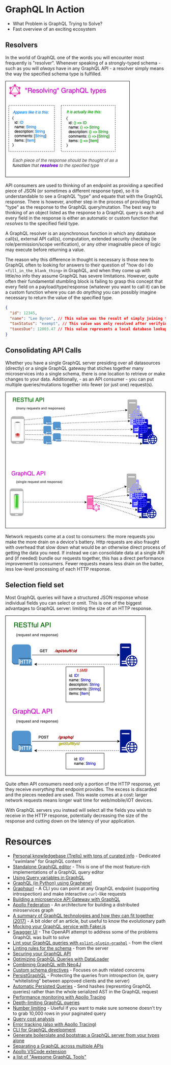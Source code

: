 # GraphQL In Action

* What Problem is GraphQL Trying to Solve?
* Fast overview of an exciting ecosystem

## Resolvers

In the world of GraphQL one of the words you will encounter most frequently is "resolver". Whenever speaking of a strongly-typed schema - such as you will _always_ have in any GraphQL API - a resolver simply means the way the specified schema type is fulfilled.

![Resolving GraphQL types](resolving-graphql-types.png)

API consumers are used to thinking of an endpoint as providing a specified piece of JSON (or sometimes a different response type), so it is understandable to see a GraphQL "type" and equate that with the GraphQL response. There is however, another step in the process of providing that "type" as the response to the GraphQL query/mutation. The best way to thinking of an object listed as the response to a GraphQL query is each and every field in the response is either an automatic or custom function that _resolves_ to the specified field type.

A GraphQL resolver is an asynchronous function in which any database call(s), external API call(s), computation, extended security checking (ie role/permission/scope verification), or any other imaginable piece of logic may execute before returning a value.

The reason why this difference in thought is necessary is those new to GraphQL often to looking for answers to their question of "how do I do `<fill_in_the_blank_thing>` in GraphQL, and when they come up with little/no info they assume GraphQL has severe limitations. However, quite often their fundamental stumbling block is failing to grasp this concept that every field on a payload/type/response (whatever you want to call it) can be a custom function where you can do _anything_ you can possibly imagine necessary to return the value of the specified type.

```json
{
  "id": 12345,
  "name": "Lee Byron", // This value was the result of simply joining the `first_name` and `last_name` from the database record
  "taxStatus": "exempt", // This value was only resolved after verifying the access token in the header contained the necessary permission to view the person's tax status
  "taxesDue": 12003.47 // This value represents a local database lookup followed by an external API call to retrieve the current tax rate for the state of California and then calculating that against the employee's gross pay minus the amount of taxes already paid
}
```

## Consolidating API Calls

Whether you have a single GraphQL server presiding over all datasources (directly) or a single GraphQL gateway that stiches together many microservices into a single schema, there is one location to retrieve or make changes to your data. Additionally, - as an API consumer - you can put multiple queries/mutations together into fewer (or just one) request(s).

![Consolidating HTTP reuests](request-consolidation.png)

Network requests come at a cost to consumers: the more requests you make the more drain on a device's battery. Http requests are also fraught with overhead that slow down what would be an otherwise direct process of getting the data you need. If instead we can consolidate data at a single API and (if needed) bundle our requests together, this has a direct performance improvement to consumers. Fewer requests means less drain on the batter, less low-level processing of each HTTP response.

## Selection field set

Most GraphQL queries will have a structured JSON response whose individual fields you can select or omit. This is one of the biggest advantages to GraphQL server: limiting the size of an HTTP response.

![GraphQL Selection Set vs RESTful API call](graphql-selection-set.png)

Quite often API consumers need only a portion of the HTTP response, yet they receive _everything_ that endpoint provides. The excess is discarded and the pieces needed are used. This waste comes at a cost: larger network requests means longer wait time for web/mobile/iOT devices.

With GraphQL servers you instead will select all the fields you wish to receive in the HTTP response, potentially decreasing the size of the response and cutting down on the latency of your application.

# Resources

* [Personal knowledgebase (Trello) with tons of curated info](https://trello.com/invite/b/GsYWdbTl/e662bbeca0c0d251b81dac0389d3edc8/knowledgebase) - Dedicated "swimlane" for GraphQL content
* [Standalone GraphiQL editor](https://github.com/prisma-labs/graphql-playground/releases) - This is one of the most feature-rich implementations of a GraphQL query editor
* [Using Query variables in GraphQL](https://medium.com/atheros/graphql-quick-tip-how-to-pass-variables-into-a-mutation-in-graphiql-23ecff4add57)
* [GraphQL (in Python) using Graphene!](https://graphene-python.org/)
* [Graphqurl](https://github.com/hasura/graphqurl) - A CLI you can point at any GraphQL endpoint (supporting introspection) and make interactive `curl`-like requests
* [Building a microservice API Gateway with GraphQL](https://tech.iheart.com/building-a-microservice-api-gateway-for-iheartradios-radio-station-network-with-graphql-5f9ddb37a314)
* [Apollo Federation](https://blog.apollographql.com/apollo-federation-f260cf525d21) - An architecture for building a distributed miroservices graph
* [A summary of GraphQL technologies and how they can fit together (2017)](https://blog.apollographql.com/the-graphql-stack-how-everything-fits-together-35f8bf34f841) - A bit older of an article, but useful to know the evolutionary path
* [Mocking your GraphQL service with Faker.js](https://dev.to/yvonnickfrin/mock-your-graphql-server-realistically-with-faker-js-25oo)
* [Swagger UI](https://swagger.io/tools/swagger-ui/) - The OpenAPI attempt to address some of the problems GraphQL was built to solve
* [Lint your GraphQL queries with `eslint-plugin-graphql`](https://github.com/apollographql/eslint-plugin-graphql) - from the client
* [Linting rules for the schema](https://github.com/cjoudrey/graphql-schema-linter) -  from the server
* [Securing your GraphQL API](https://blog.apollographql.com/securing-your-graphql-api-from-malicious-queries-16130a324a6b)
* [Optimizing GraphQL Queries with DataLoader](https://spin.atomicobject.com/2017/05/15/optimize-graphql-queries/)
* [Combining GraphQL with Neo4J](https://blog.grandstack.io/five-common-graphql-problems-and-how-neo4j-graphql-aims-to-solve-them-e9a8999c8d43)
* [Custom schema directives](https://blog.grandstack.io/authorization-in-graphql-using-custom-schema-directives-eafa6f5b4658) - Focuses on auth related concerns
* [PersistGraphQL](https://github.com/apollographql/persistgraphql) - Protecting the queries from introspection (ie, query "whitelisting" between approved clients and the server)
* [Automatic Persisted Queries](https://www.apollographql.com/docs/apollo-server/performance/apq/) - Send hashes (represnting GraphQL queries) rather than the whole serialized AST in the GraphQL request
* [Performance monitoring with Apollo Tracing](https://blog.apollographql.com/exposing-trace-data-for-your-graphql-server-with-apollo-tracing-97c5dd391385)
* [Depth-limiting GraphQL queries](https://github.com/stems/graphql-depth-limit)
* [Number limiting](https://github.com/joonhocho/graphql-input-number) - Useful if you want to make sure someone doesn't try to grab 10,000 rows in your paginated query
* [Query cost analysis](https://github.com/pa-bru/graphql-cost-analysis)
* [Error tracking (also with Apollo Tracing)](https://blog.apollographql.com/apollo-engine-and-graphql-error-tracking-e7dd3ce8b99d)
* [CLI for GraphQL development](https://github.com/Urigo/graphql-cli)
* [Generate boilerplate and bootstrap a GraphQL server from your types alone](https://graphback.dev/docs/gettingstarted)
* [Separating a GraphQL across multiple APIs](https://www.youtube.com/watch?v=DRdnGtW5AcM&feature=youtu.be)
* [Apollo VSCode extension](https://marketplace.visualstudio.com/items?itemName=apollographql.vscode-apollo)
* [a list of "Awesome GraphQL Tools"](https://github.com/chentsulin/awesome-graphql#tools)
